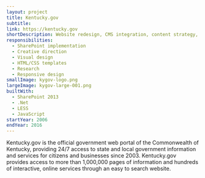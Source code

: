 ```yaml
---
layout: project
title: Kentucky.gov
subtitle:
link: https://kentucky.gov
shortDescription: Website redesign, CMS integration, content strategy, information architecture, development
responsibilities:
  - SharePoint implementation
  - Creative direction
  - Visual design
  - HTML/CSS templates
  - Research
  - Responsive design
smallImage: kygov-logo.png
largeImage: kygov-large-001.png
builtWith:
  - SharePoint 2013
  - .Net
  - LESS
  - JavaScript
startYear: 2006
endYear: 2016
---
```


Kentucky.gov is the official government web portal of the C​ommonwealth of Kentucky​, providing 24/7 access to state and local governmen​t information and services for citizens and businesses since 2003. Kentucky.gov provides access to more than 1,000,000 pages of information and hundreds of interactive, online services​ through an easy to search website.
